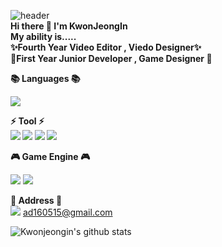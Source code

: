  ![header](https://capsule-render.vercel.app/api?type=cylinder&color=auto&height=150&section=header&text=KwonJeongIn%GitHub&fontSize=30&fontAlignY=50&animation=blink&fontColor=FFFFFF)
</br>
<b> Hi there 👋 I'm KwonJeongIn </b></h3>
</br>
<b> My ability is.....</b></h3>
</br>
<b> ✨Fourth Year Video Editor , Viedo Designer✨</b></h3>
</br>
<b> 🌱First Year Junior Developer , Game Designer 🌱</b></h3>
</br>


<b>📚 Languages 📚</b></h3>
</br>

<img src="https://img.shields.io/badge/c%23-%23239120.svg?style=for-the-badge&logo=c-sharp&logoColor=white"/>
</p>

<b>⚡ Tool ⚡
</br>
<img src="https://img.shields.io/badge/github-181717?style=flat-square&logo=github&logoColor=white">
<img src="https://img.shields.io/badge/adobephotoshop-31A8FF?style=flat-square&logo=adobephotoshop&logoColor=white"/>
<img src="https://img.shields.io/badge/adobepremierepro-9999FF?style=flat-square&logo=adobepremierepro&logoColor=white"/>
<img src="https://img.shields.io/badge/adobeaftereffects-5A45FF?style=flat-square&logo=adobeaftereffects&logoColor=white"/>




🎮 Game Engine 🎮</b></h3>
</br>

<img src="https://img.shields.io/badge/unity-%23000000.svg?style=flat-square&logo=unity&logoColor=white"/>
<img src="https://img.shields.io/badge/unrealengine-%23313131.svg?style=flat-square&logo=unrealengine&logoColor=white"/>
</p>

<b>💌  Address 💌 </b></h3>
</br>
<img src="https://img.shields.io/badge/gmail-EA4335?style=flat-square&logo=gmail&logoColor=white"/> ad160515@gmail.com

![Kwonjeongin's github stats](https://github-readme-stats.vercel.app/api?username=Kwonjeongin&show_icons=true)



<!--
**Kwonjeongin/Kwonjeongin** is a ✨ _special_ ✨ repository because its `README.md` (this file) appears on your GitHub profile.

Here are some ideas to get you started:

- 🔭 I’m currently working on ...
- 🌱 I’m currently learning ...
- 👯 I’m looking to collaborate on ...
- 🤔 I’m looking for help with ...
- 💬 Ask me about ...
- 📫 How to reach me: ...
- 😄 Pronouns: ...
- ⚡ Fun fact: ...
-->
